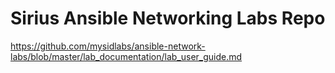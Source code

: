 # Sirius Ansible Networking Labs Repo

https://github.com/mysidlabs/ansible-network-labs/blob/master/lab_documentation/lab_user_guide.md


